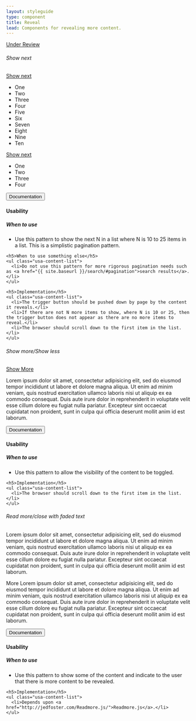 ```yaml
---
layout: styleguide
type: component
title: Reveal
lead: Components for revealing more content.
---
```


<a href="{{ site.baseurl }}/getting-started/#maturity" class="usa-label maturity under_review">
  Under Review
</a>

<div class="preview">
  <h6 class="usa-heading-alt">Show next</h6>
  <div class="usajobs-show-next" data-object="reveal">
    <a href="#next" class="usa-button usa-button-outline usajobs-show-next__trigger" aria-expanded="false" aria-controls="next-content-1" data-behavior="reveal.show-next">
      Show next
    </a>
    <div id="next-content-1" aria-hidden="true" class="usa-accordion-content">
      <ul class="usa-content-list">
        <li>One</li>
        <li>Two</li>
        <li>Three</li>
        <li>Four</li>
        <li>Five</li>
        <li>Six</li>
        <li>Seven</li>
        <li>Eight</li>
        <li>Nine</li>
        <li>Ten</li>
      </ul>
      <a href="#next" class="usa-button usa-button-outline usajobs-show-next__trigger" aria-expanded="false" aria-controls="next-content-2" data-behavior="reveal.show-next">
        Show next
      </a>
    </div>
    <div id="next-content-2" aria-hidden="true" class="usa-accordion-content">
      <ul class="usa-content-list">
        <li>One</li>
        <li>Two</li>
        <li>Three</li>
        <li>Four</li>
      </ul>
    </div>
  </div>
</div>

<div class="usa-accordion-bordered usa-accordion-docs">
  <button class="usa-button-unstyled usa-accordion-button"
      aria-expanded="true" aria-controls="collapsible-0">
    Documentation
  </button>
  <div id="collapsible-0" aria-hidden="false" class="usa-accordion-content">
    <h4 class="usa-heading">Usability</h4>
    <h5>When to use</h5>
    <ul class="usa-content-list">
      <li>Use this pattern to show the next N in a list where N is 10 to 25 items in a list. This is a simplistic pagination pattern.</li>
    </ul>

    <h5>When to use something else</h5>
    <ul class="usa-content-list">
      <li>Do not use this pattern for more rigorous pagination needs such as <a href="{{ site.baseurl }}/search/#pagination">search results</a>.</li>
    </ul>

    <h5>Implementation</h5>
    <ul class="usa-content-list">
      <li>The trigger button should be pushed down by page by the content it reveals.</li>
      <li>If there are not N more items to show, where N is 10 or 25, then the trigger button does not appear as there are no more items to reveal.</li>
      <li>The browser should scroll down to the first item in the list.</li>
    </ul>
  </div>
</div>

<div class="preview">
  <h6 class="usa-heading-alt">Show more/Show less</h6>
  <div class="usajobs-show-more" data-object="reveal">
    <a href="#more-less" class="usa-button usa-button-outline usajobs-show-more__trigger" aria-expanded="false" aria-controls="more-applications" data-behavior="reveal.show-toggle">
      Show <span data-toggle-text="Less">More</span>
    </a>
    <div id="more-applications" aria-hidden="true" class="usa-accordion-content">
      <p>
        Lorem ipsum dolor sit amet, consectetur adipisicing elit, sed do eiusmod
        tempor incididunt ut labore et dolore magna aliqua. Ut enim ad minim veniam,
        quis nostrud exercitation ullamco laboris nisi ut aliquip ex ea commodo
        consequat. Duis aute irure dolor in reprehenderit in voluptate velit esse
        cillum dolore eu fugiat nulla pariatur. Excepteur sint occaecat cupidatat non
        proident, sunt in culpa qui officia deserunt mollit anim id est laborum.
      </p>
    </div>
  </div>
</div>

<div class="usa-accordion-bordered usa-accordion-docs">
  <button class="usa-button-unstyled usa-accordion-button"
      aria-expanded="true" aria-controls="collapsible-0">
    Documentation
  </button>
  <div id="collapsible-0" aria-hidden="false" class="usa-accordion-content">
    <h4 class="usa-heading">Usability</h4>
    <h5>When to use</h5>
    <ul class="usa-content-list">
      <li>Use this pattern to allow the visibility of the content to be toggled.</li>
    </ul>

    <h5>Implementation</h5>
    <ul class="usa-content-list">
      <li>The browser should scroll down to the first item in the list.</li>
    </ul>
  </div>
</div>

<div class="preview">
  <h6 class="usa-heading-alt">Read more/close with faded text</h6>
  <div class="usajobs-read-more" data-object="reveal-more">
    <p>
      Lorem ipsum dolor sit amet, consectetur adipisicing elit, sed do eiusmod tempor incididunt ut labore et dolore magna aliqua. Ut enim ad minim veniam, quis nostrud exercitation ullamco laboris nisi ut aliquip ex ea commodo consequat. Duis aute irure dolor in reprehenderit in voluptate velit esse cillum dolore eu fugiat nulla pariatur. Excepteur sint occaecat cupidatat non proident, sunt in culpa qui officia deserunt mollit anim id est laborum.
    </p>
    <p>
      More Lorem ipsum dolor sit amet, consectetur adipisicing elit, sed do eiusmod tempor incididunt ut labore et dolore magna aliqua. Ut enim ad minim veniam, quis nostrud exercitation ullamco laboris nisi ut aliquip ex ea commodo consequat. Duis aute irure dolor in reprehenderit in voluptate velit esse cillum dolore eu fugiat nulla pariatur. Excepteur sint occaecat cupidatat non proident, sunt in culpa qui officia deserunt mollit anim id est laborum.
    </p>
  </div>
</div>

<div class="usa-accordion-bordered usa-accordion-docs">
  <button class="usa-button-unstyled usa-accordion-button"
      aria-expanded="true" aria-controls="collapsible-0">
    Documentation
  </button>
  <div id="collapsible-0" aria-hidden="false" class="usa-accordion-content">
    <h4 class="usa-heading">Usability</h4>
    <h5>When to use</h5>
    <ul class="usa-content-list">
      <li>Use this pattern to show some of the content and indicate to the user that there is more content to be revealed.</li>
    </ul>

    <h5>Implementation</h5>
    <ul class="usa-content-list">
      <li>Depends upon <a href="http://jedfoster.com/Readmore.js/">Readmore.js</a>.</li>
    </ul>
  </div>
</div>
